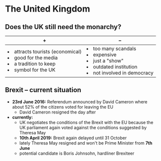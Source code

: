 # The United Kingdom

## Does the UK still need the monarchy?

| + | – |
| --- | --- |
| <li>attracts tourists (economical)</li><li>good for the media</li><li>a tradition to keep</li><li>symbol for the UK</li> | <li>too many scandals</li><li>expensive</li><li>just a "show"</li><li>outdated institution</li><li>not involved in democracy</li> |

## Brexit – current situation

- **23rd June 2016:** Referendum announced by David Cameron where about 52% of the citizens voted for leaving the EU
	- David Cameron resigned the day after
- **currently:**
	- UK negotiates the conditions of the Brexit with the EU because the UK parliament again voted against the conditions suggested by Theresa May
	- **10th April 2019:** Brexit again delayed until 31 October
	- lately Theresa May resigned and won't be Prime Minister from **7th June**
	- potential candidate is Boris Johnsohn, hardliner Brexiteer
<!--stackedit_data:
eyJoaXN0b3J5IjpbMTYwNzAwMDQyLC01MDk2MTU5NzMsNzQyND
U5OTMxLDc5NTIyNDA5NywtODQyODE0Njg1XX0=
-->